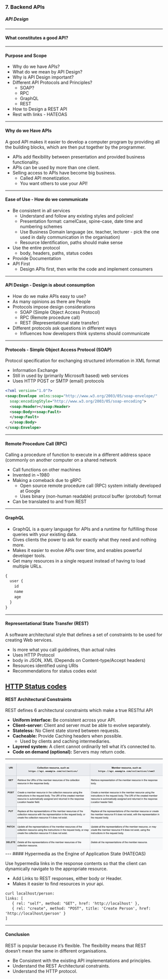 ### 7. Backend APIs
##### API Design
---
        
#### What constitutes a good API?
---
#### Purpose and Scope
						
* Why do we have APIs?
* What do we mean by API Design?
* Why is API Design important?
* Different API Protocols and Principles?
  * SOAP?
  * RPC
  * GraphQL
  * REST
* How to Design a REST API
* Rest with links - HATEOAS
---
        
#### Why do we Have APIs
A good API makes it easier to develop a computer program by providing all the building blocks, which are then put together by the programmer.

* APIs add flexibility between presentation and provided business functionality.
* APIs can be used by more than one client.
* Selling access to APIs have become big business.
  * Called API monetization.
  * You want others to use your API!
---

#### Ease of Use - How do we communicate
						
* Be consistent in all services
  * Understand and follow any existing styles and policies!
  * Presentation format: camelCase, spine-case, date time and numbering schemes
  * Use Business Domain language (ex. teacher, lecturer - pick the one used in daily communication in the organisation)
  * Resource Identification, paths should make sense
* Use the entire protocol
  * body, headers, paths, status codes
* Provide Documentation
* API First
  * Design APIs first, then write the code and implement consumers
---
#### API Design - Design is about consumption

* How do we make APIs easy to use?
* As many opinions as there are People
* Protocols impose design considerations
  * SOAP  (Simple Object Access Protocol)
  * RPC (Remote procedure call) 
  * REST (Representational state transfer)
* Different protocols ask questions in different ways
  * Influences how developers think systems should communicate
---
#### Protocols - Simple Object Access Protocol (SOAP)

Protocol specification for exchanging structured information in XML format
* Information Exchange
* Still in used by (primarily Microsoft based) web services
* Uses HTTP POST or SMTP (email) protocols

```XML
<?xml version="1.0"?>
<soap:Envelope xmlns:soap="http://www.w3.org/2003/05/soap-envelope/"
  soap:encodingStyle="http://www.w3.org/2003/05/soap-encoding">
  <soap:Header></soap:Header>
  <soap:Body><soap:Fault>
  </soap:Fault>
  </soap:Body>
</soap:Envelope>
```
---
#### Remote Procedure Call (RPC)

Calling a procedure of function to execute in a different address space (commonly on another computer on a shared network
* Call functions on other machines
* Invented in ~1980
* Making a comeback due to gRPC
  * Open source remote procedure call (RPC) system initially developed at Google
  * Uses binary (non-human readable) protocol buffer (protobuf) format
* Can be translated to and from REST

---
#### GraphQL

* GraphQL is a query language for APIs and a runtime for fulfilling those queries with your existing data.
* Gives clients the power to ask for exactly what they need and nothing more.
* Makes it easier to evolve APIs over time, and enables powerful developer tools.
* Get many resources in a single request instead of having to load multiple URLs.

```JavaScript
{
  user {
    id
    name
    age
  }
}
```
---
#### Representational State Transfer (REST)

A software architectural style that defines a set of constraints to be used for creating Web services.
            
* Is more what you call guidelines, than actual rules
* Uses HTTP Protocol
* body in JSON, XML (Depends on Content-type/Accept headers)
* Resources identified using URIs
* Recommendations for status codes exist
            
<a href="https://restfulapi.net/http-status-codes/" target="_blank">HTTP Status codes</a>
---
#### REST Architectural Constraints

REST defines 6 architectural constraints which make a true RESTful API

* **Uniform interface:** Be consistent across your API.
* **Client–server:** Client and server must be able to evolve separately.
* **Stateless:** No Client state stored between requests.
* **Cacheable:** Provide Caching headers when possible.
  * Used by clients and caching intermediaries.
* **Layered system:** A client cannot ordinarily tell what it’s connected to.
* **Code on demand (optional):** Servers may return code.
---
<img src="/new/media/backend-api-images/backend-api-7/crud.png" alt="crud">
---
#### Hypermedia as the Engine of Application State (HATEOAS)

Use hypermedia links in the response contents so that the client can dynamically navigate to the appropriate resource.

* Add Links to REST responses, either body or Header.
* Makes it easier to find resources in your api.

```Shell
curl localhost/person:
links: [
   { rel: "self", method: "GET", href: 'http://localhost' },
   { rel: "create", method: "POST", title: 'Create Person', href: 'http://localhost/person' }
]
```
---
#### Conclusion

REST is popular because it’s flexible. The flexibility means that REST doesn’t mean the same in different organisations.

* Be Consistent with the existing API implementations and principles.
* Understand the REST Architectural constraints.
* Understand the HTTP protocol.